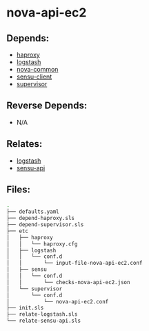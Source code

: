 # nova-api-ec2

## Depends:

  -  [haproxy](/salt/haproxy)
  -  [logstash](/salt/logstash)
  -  [nova-common](/salt/nova-common)
  -  [sensu-client](/salt/sensu-client)
  -  [supervisor](/salt/supervisor)

## Reverse Depends:

  -  N/A

## Relates:

  -  [logstash](/salt/logstash)
  -  [sensu-api](/salt/sensu-api)

## Files:

```bash
.
├── defaults.yaml
├── depend-haproxy.sls
├── depend-supervisor.sls
├── etc
│   ├── haproxy
│   │   └── haproxy.cfg
│   ├── logstash
│   │   └── conf.d
│   │       └── input-file-nova-api-ec2.conf
│   ├── sensu
│   │   └── conf.d
│   │       └── checks-nova-api-ec2.json
│   └── supervisor
│       └── conf.d
│           └── nova-api-ec2.conf
├── init.sls
├── relate-logstash.sls
└── relate-sensu-api.sls
```
